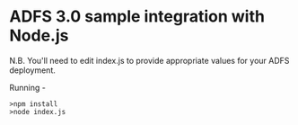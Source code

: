 # ADFS 3.0 sample integration with Node.js

N.B. You'll need to edit index.js to provide appropriate values for your ADFS deployment.

Running -

```
>npm install
>node index.js
```

